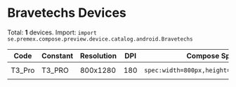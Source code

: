 # Bravetechs Devices

Total: **1** devices. Import: `import se.premex.compose.preview.device.catalog.android.Bravetechs`

| Code | Constant | Resolution | DPI | Compose Spec | Preview Usage |
|------|----------|------------|-----|-------------|---------------|
| T3_Pro | T3_PRO | 800x1280 | 180 | `spec:width=800px,height=1280px,dpi=180` | `@Preview(device = Bravetechs.T3_PRO)` |

<!-- Generated automatically. Do not edit manually. -->
